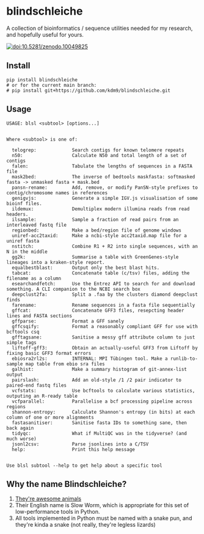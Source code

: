 # blindschleiche

A collection of bioinformatics / sequence utilities needed for my research, and hopefully useful for yours.

[![ `doi:10.5281/zenodo.10049825`](https://zenodo.org/badge/DOI/10.5281/zenodo.10049825.svg)](https://zenodo.org/doi/10.5281/zenodo.10049825)

## Install

```
pip install blindschleiche
# or for the current main branch:
# pip install git+https://github.com/kdm9/blindschleiche.git
```

## Usage

```
USAGE: blsl <subtool> [options...]


Where <subtool> is one of:

  telogrep:             Search contigs for known telomere repeats
  n50:                  Calculate N50 and total length of a set of contigs
  falen:                Tabulate the lengths of sequences in a FASTA file
  mask2bed:             The inverse of bedtools maskfasta: softmasked fasta -> unmasked fasta + mask.bed
  pansn-rename:         Add, remove, or modify PanSN-style prefixes to contig/chromosome names in references
  genigvjs:             Generate a simple IGV.js visualisation of some bioinf files.
  ildemux:              Demultiplex modern illumina reads from read headers.
  ilsample:             Sample a fraction of read pairs from an interleaved fastq file
  regionbed:            Make a bed/region file of genome windows
  uniref-acc2taxid:     Make a ncbi-style acc2taxid.map file for a uniref fasta
  nstitch:              Combine R1 + R2 into single sequences, with an N in the middle
  gg2k:                 Summarise a table with GreenGenes-style lineages into a kraken-style report.
  equalbestblast:       Output only the best blast hits.
  tabcat:               Concatenate table (c/tsv) files, adding the filename as a column
  esearchandfetch:      Use the Entrez API to search for and download something. A CLI companion to the NCBI search box
  deepclust2fa:         Split a .faa by the clusters diamond deepclust finds
  farename:             Rename sequences in a fasta file sequentially
  gffcat:               Concatenate GFF3 files, resepcting header lines and FASTA sections
  gffparse:             Format a GFF sanely
  gffcsqify:            Format a reasonably compliant GFF for use with bcftools csq
  gfftagsane:           Sanitise a messy gff attribute column to just simple tags 
  liftoff-gff3:         Obtain an actually-useful GFF3 from Liftoff by fixing basic GFF3 format errors
  ebiosra2rl2s:         INTERNAL: MPI Tübingen tool. Make a runlib-to-sample map table from ebio sra files
  galhist:              Make a summary histogram of git-annex-list output
  pairslash:            Add an old-style /1 /2 pair indicator to paired-end fastq files
  vcfstats:             Use bcftools to calculate various statistics, outputing an R-ready table
  vcfparallel:          Parallelise a bcf processing pipeline across regions
  shannon-entropy:      Calculate Shannon's entropy (in bits) at each column of one or more alignments
  fastasanitiser:       Sanitise fasta IDs to something sane, then back again
  tidyqc:               What if MultiQC was in the tidyverse? (and much worse)
  jsonl2csv:            Parse jsonlines into a C/TSV
  help:                 Print this help message


Use blsl subtool --help to get help about a specific tool
```

## Why the name Blindschleiche?

1) [They're awesome animals](https://www.google.com/search?q=blindschleiche&tbm=isch)
2) Their English name is Slow Worm, which is appropriate for this set of low-performance tools in Python.
3) All tools implemented in Python must be named with a snake pun, and they're kinda a snake (not really, they're legless lizards)

